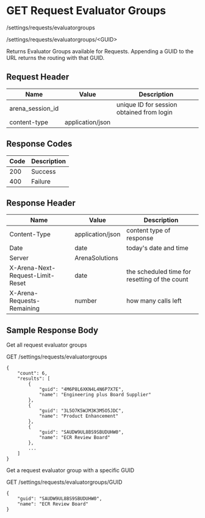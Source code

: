 # GET Request Evaluator Groups


/settings/requests/evaluatorgroups



/settings/requests/evaluatorgroups/&lt;GUID&gt;

Returns Evaluator Groups available for Requests. Appending a GUID to the URL returns the routing with that GUID. 

## Request Header

| Name | Value | Description |
|  --- |  --- |  --- | 
| arena_session_id |   | unique ID for session obtained from login |
| content\-type | application/json |   |

## Response Codes

| Code | Description |
|  --- |  --- | 
| 200 | Success |
| 400 | Failure |

## Response Header

| Name | Value | Description |
|  --- |  --- |  --- | 
| Content\-Type | application/json | content type of response |
| Date | date | today's date and time |
| Server | ArenaSolutions |   |
| X\-Arena\-Next\-Request\-Limit\-Reset  | date | the scheduled time for resetting of the count |
| X\-Arena\-Requests\-Remaining  | number | how many calls left |

## Sample Response Body
Get all request evaluator groups



GET /settings/requests/evaluatorgroups

```
{
    "count": 6,
    "results": [
        {
            "guid": "4M6P8L6XKN4L4N6P7X7E",
            "name": "Engineering plus Board Supplier"
        },
        {
            "guid": "3L5O7K5WJM3K3M5O5JDC",
            "name": "Product Enhancement"
        },
        {
            "guid": "SAUDW9UL8BS9SBUDUHW0",
            "name": "ECR Review Board"
        },
        ...
    ]
}
```
Get a request evaluator group with a specific GUID



GET /settings/requests/evaluatorgroups/GUID

```
{
    "guid": "SAUDW9UL8BS9SBUDUHW0",
    "name": "ECR Review Board"
}
```
